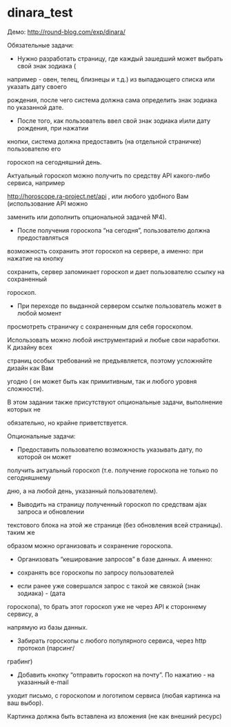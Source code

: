 dinara_test
===========
Демо: http://round-blog.com/exp/dinara/

Обязательные задачи:

- Нужно разработать страницу, где каждый зашедший может выбрать свой знак зодиака ( 

например - овен, телец, близнецы и т.д.) из выпадающего списка или указать дату своего 

рождения, после чего система должна сама определить знак зодиака по указанной дате.


- После того, как пользователь ввел свой знак зодиака и\или дату рождения, при нажатии 

кнопки, система должна предоставить (на отдельной страничке) пользователю его 

гороскоп на сегодняшний день.

Актуальный гороскоп можно получить по средству API какого-либо сервиса, например 

http://horoscope.ra-project.net/api , или любого удобного Вам (использование API можно 

заменить или дополнить опциональной задачей №4).


- После получения гороскопа “на сегодня”, пользователю должна предоставляться 

возможность сохранить этот гороскоп на сервере, а именно: при нажатие на кнопку 

сохранить, сервер запоминает гороскоп и дает пользователю ссылку на сохраненный 

гороскоп. 


- При переходе по выданной сервером ссылке пользователь может в любой момент 

просмотреть страничку с сохраненным для себя гороскопом.

Использовать можно любой инструментарий и любые свои наработки. К дизайну всех 

страниц особых требований не предъявляется, поэтому усложняйте дизайн как Вам 

угодно ( он может быть как примитивным, так и любого уровня сложности).

В этом задании также присутствуют опциональные задачи, выполнение которых не 

обязательно, но крайне приветствуется.


Опциональные задачи: 


- Предоставить пользователю возможность указывать дату, по которой он может 

получить актуальный гороскоп (т.е. получение гороскопа не только по сегодняшнему 

дню, а на любой день, указанный пользователем).

- Выводить на страницу полученный гороскоп по средствам ajax запроса и обновлении 

текстового блока на этой же странице (без обновления всей страницы). таким же 

образом можно организовать и сохранение гороскопа.

- Организовать “кеширование запросов” в базе данных. А именно: 

- сохранять все гороскопы по запросу пользователей

- если ранее уже совершался запрос с такой же связкой (знак зодиака) - (дата 

гороскопа), то брать этот гороскоп уже не через API к стороннему сервису, а 

напрямую из базы данных.

- Забирать гороскопы с любого популярного сервиса, через http протокол (парсинг/

грабинг)

- Добавить кнопку “отправить гороскоп на почту”. По нажатию - на указанный e-mail 

уходит письмо, с гороскопом и логотипом сервиса (любая картинка на ваш выбор). 

Картинка должна быть вставлена из вложения (не как внешний ресурс)
